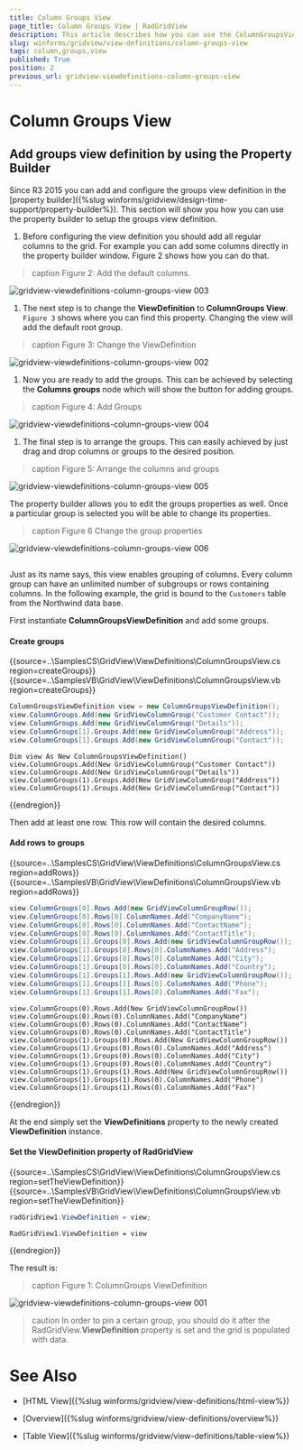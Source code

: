 ```yaml
---
title: Column Groups View
page_title: Column Groups View | RadGridView
description: This article describes how you can use the ColumnGroupsViewDefinition in order to group columns and rows in one.
slug: winforms/gridview/view-definitions/column-groups-view
tags: column,groups,view
published: True
position: 2
previous_url: gridview-viewdefinitions-column-groups-view
---
```


# Column Groups View

## Add groups view definition by using the Property Builder

Since R3 2015 you can add and configure the groups view definition in the [property builder]({%slug winforms/gridview/design-time-support/property-builder%}). This section will show you how you can use the property builder to setup the groups view definition.

1. Before configuring the view definition you should add all regular columns to the grid. For example you can add some columns directly in the property builder window. Figure 2 shows how you can do that.
            
>caption Figure 2: Add the default columns.

![gridview-viewdefinitions-column-groups-view 003](images/gridview-viewdefinitions-column-groups-view003.gif)

1. The next step is to change the __ViewDefinition__ to __ColumnGroups View__. `Figure 3` shows where you can find this property. Changing the view will add the default root group.
            
>caption Figure 3: Change the ViewDefinition

![gridview-viewdefinitions-column-groups-view 002](images/gridview-viewdefinitions-column-groups-view002.png)

1. Now you are ready to add the groups. This can be achieved by selecting the __Columns groups__ node which will show the button for adding groups.
            
>caption Figure 4: Add Groups

![gridview-viewdefinitions-column-groups-view 004](images/gridview-viewdefinitions-column-groups-view004.gif)

1. The final step is to arrange the groups. This can easily achieved by just drag and drop columns or groups to the desired position.
            
>caption Figure 5: Arrange the columns and groups

![gridview-viewdefinitions-column-groups-view 005](images/gridview-viewdefinitions-column-groups-view005.gif)

The property builder allows you to edit the groups properties as well. Once a particular group is selected you will be able to change its properties.
        
>caption Figure 6 Change the group properties

![gridview-viewdefinitions-column-groups-view 006](images/gridview-viewdefinitions-column-groups-view006.png)

## 

Just as its name says, this view enables grouping of columns. Every column group can have an unlimited number of subgroups or rows containing columns. In the following example, the grid is bound to the `Customers` table from the Northwind data base. 

First instantiate __ColumnGroupsViewDefinition__ and add some groups.

#### Create groups

{{source=..\SamplesCS\GridView\ViewDefinitions\ColumnGroupsView.cs region=createGroups}} 
{{source=..\SamplesVB\GridView\ViewDefinitions\ColumnGroupsView.vb region=createGroups}} 

````C#
ColumnGroupsViewDefinition view = new ColumnGroupsViewDefinition();
view.ColumnGroups.Add(new GridViewColumnGroup("Customer Contact"));
view.ColumnGroups.Add(new GridViewColumnGroup("Details"));
view.ColumnGroups[1].Groups.Add(new GridViewColumnGroup("Address"));
view.ColumnGroups[1].Groups.Add(new GridViewColumnGroup("Contact"));

````
````VB.NET
Dim view As New ColumnGroupsViewDefinition()
view.ColumnGroups.Add(New GridViewColumnGroup("Customer Contact"))
view.ColumnGroups.Add(New GridViewColumnGroup("Details"))
view.ColumnGroups(1).Groups.Add(New GridViewColumnGroup("Address"))
view.ColumnGroups(1).Groups.Add(New GridViewColumnGroup("Contact"))

````

{{endregion}}

Then add at least one row. This row will contain the desired columns.

#### Add rows to groups

{{source=..\SamplesCS\GridView\ViewDefinitions\ColumnGroupsView.cs region=addRows}} 
{{source=..\SamplesVB\GridView\ViewDefinitions\ColumnGroupsView.vb region=addRows}} 

````C#
view.ColumnGroups[0].Rows.Add(new GridViewColumnGroupRow());
view.ColumnGroups[0].Rows[0].ColumnNames.Add("CompanyName");
view.ColumnGroups[0].Rows[0].ColumnNames.Add("ContactName");
view.ColumnGroups[0].Rows[0].ColumnNames.Add("ContactTitle");
view.ColumnGroups[1].Groups[0].Rows.Add(new GridViewColumnGroupRow());
view.ColumnGroups[1].Groups[0].Rows[0].ColumnNames.Add("Address");
view.ColumnGroups[1].Groups[0].Rows[0].ColumnNames.Add("City");
view.ColumnGroups[1].Groups[0].Rows[0].ColumnNames.Add("Country");
view.ColumnGroups[1].Groups[1].Rows.Add(new GridViewColumnGroupRow());
view.ColumnGroups[1].Groups[1].Rows[0].ColumnNames.Add("Phone");
view.ColumnGroups[1].Groups[1].Rows[0].ColumnNames.Add("Fax");

````
````VB.NET
view.ColumnGroups(0).Rows.Add(New GridViewColumnGroupRow())
view.ColumnGroups(0).Rows(0).ColumnNames.Add("CompanyName")
view.ColumnGroups(0).Rows(0).ColumnNames.Add("ContactName")
view.ColumnGroups(0).Rows(0).ColumnNames.Add("ContactTitle")
view.ColumnGroups(1).Groups(0).Rows.Add(New GridViewColumnGroupRow())
view.ColumnGroups(1).Groups(0).Rows(0).ColumnNames.Add("Address")
view.ColumnGroups(1).Groups(0).Rows(0).ColumnNames.Add("City")
view.ColumnGroups(1).Groups(0).Rows(0).ColumnNames.Add("Country")
view.ColumnGroups(1).Groups(1).Rows.Add(New GridViewColumnGroupRow())
view.ColumnGroups(1).Groups(1).Rows(0).ColumnNames.Add("Phone")
view.ColumnGroups(1).Groups(1).Rows(0).ColumnNames.Add("Fax")

````

{{endregion}} 

At the end simply set the __ViewDefinitions__ property to the newly created __ViewDefinition__ instance.

#### Set the ViewDefinition property of RadGridView

{{source=..\SamplesCS\GridView\ViewDefinitions\ColumnGroupsView.cs region=setTheViewDefinition}} 
{{source=..\SamplesVB\GridView\ViewDefinitions\ColumnGroupsView.vb region=setTheViewDefinition}} 

````C#
radGridView1.ViewDefinition = view;

````
````VB.NET
RadGridView1.ViewDefinition = view

````

{{endregion}} 

The result is:
        
>caption Figure 1: ColumnGroups ViewDefinition

![gridview-viewdefinitions-column-groups-view 001](images/gridview-viewdefinitions-column-groups-view001.png)

>caution In order to pin a certain group, you should do it after the RadGridView.__ViewDefinition__ property is set and the grid is populated with data.

# See Also

* [HTML View]({%slug winforms/gridview/view-definitions/html-view%})

* [Overview]({%slug winforms/gridview/view-definitions/overview%})

* [Table View]({%slug winforms/gridview/view-definitions/table-view%})

